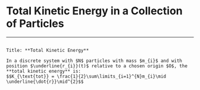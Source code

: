 # Total Kinetic Energy in a Collection of Particles
---

```ad-Definition

Title: **Total Kinetic Energy**

In a discrete system with $N$ particles with mass $m_{i}$ and with position $\underline{r_{i}}(t)$ relative to a chosen origin $O$, the **total kinetic energy** is:
$$K_{\text{tot}} = \frac{1}{2}\sum\limits_{i=1}^{N}m_{i}\mid \underline{\dot{r}}\mid^{2}$$
```